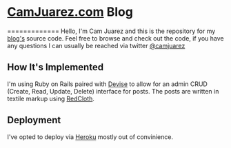 # [CamJuarez.com](http://camjuarez.com) Blog
=============
Hello, I'm Cam Juarez and this is the repository for my [blog's](http://camjuarez.com) source code. Feel free to browse and check
out the code, if you have any questions I can usually be reached via twitter [@camjuarez](http://twitter.com/camjuarez)

## How It's Implemented
I'm using Ruby on Rails paired with [Devise](https://github.com/plataformatec/devise) to allow for an admin CRUD (Create, Read,
Update, Delete) interface for posts. The posts are written in textile markup using [RedCloth](http://redcloth.org/).

## Deployment
I've opted to deploy via [Heroku](http://www.heroku.com/) mostly out of convinience. 
